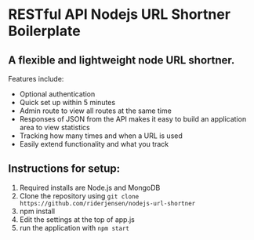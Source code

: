 # RESTful API Nodejs URL Shortner Boilerplate

## A flexible and lightweight node URL shortner. 

Features include:

* Optional authentication
* Quick set up within 5 minutes
* Admin route to view all routes at the same time
* Responses of JSON from the API makes it easy to build an application area to view statistics
* Tracking how many times and when a URL is used
* Easily extend functionality and what you track

## Instructions for setup:

1. Required installs are Node.js and MongoDB
2. Clone the repository using `git clone https://github.com/riderjensen/nodejs-url-shortner`
3. npm install
4. Edit the settings at the top of app.js
5. run the application with `npm start`
